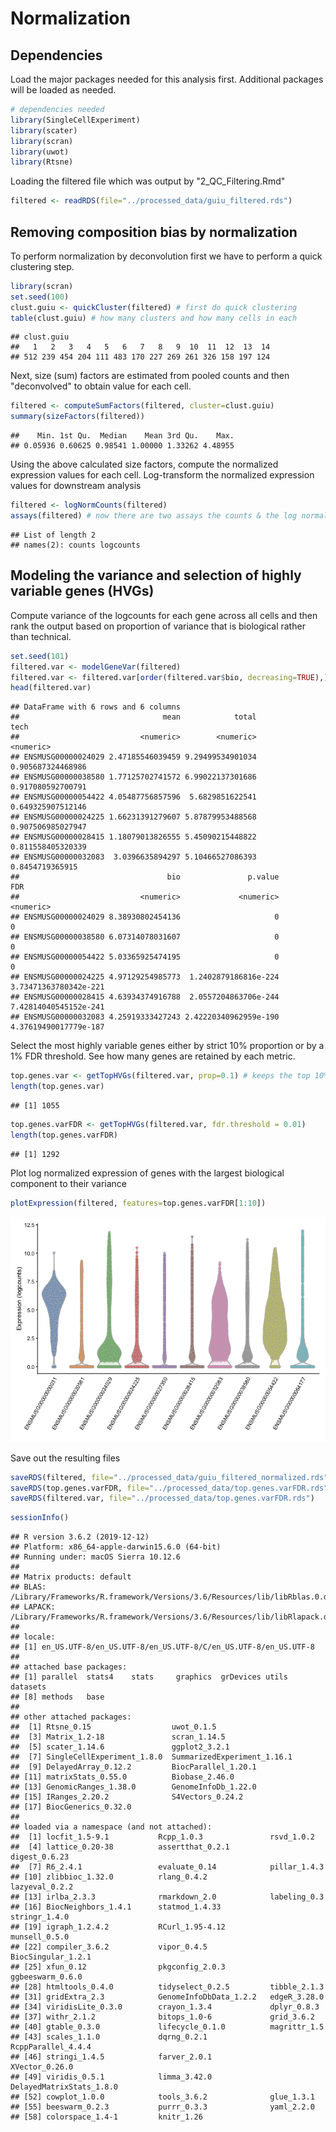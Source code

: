 Normalization
================

Dependencies
------------

Load the major packages needed for this analysis first. Additional packages will be loaded as needed.

``` r
# dependencies needed
library(SingleCellExperiment)
library(scater)
library(scran)
library(uwot)
library(Rtsne)
```

Loading the filtered file which was output by "2\_QC\_Filtering.Rmd"

``` r
filtered <- readRDS(file="../processed_data/guiu_filtered.rds")
```

Removing composition bias by normalization
------------------------------------------

To perform normalization by deconvolution first we have to perform a quick clustering step.

``` r
library(scran)
set.seed(100)
clust.guiu <- quickCluster(filtered) # first do quick clustering 
table(clust.guiu) # how many clusters and how many cells in each
```

    ## clust.guiu
    ##   1   2   3   4   5   6   7   8   9  10  11  12  13  14 
    ## 512 239 454 204 111 483 170 227 269 261 326 158 197 124

Next, size (sum) factors are estimated from pooled counts and then "deconvolved" to obtain value for each cell.

``` r
filtered <- computeSumFactors(filtered, cluster=clust.guiu)
summary(sizeFactors(filtered))
```

    ##    Min. 1st Qu.  Median    Mean 3rd Qu.    Max. 
    ## 0.05936 0.60625 0.98541 1.00000 1.33262 4.48955

Using the above calculated size factors, compute the normalized expression values for each cell. Log-transform the normalized expression values for downstream analysis

``` r
filtered <- logNormCounts(filtered)
assays(filtered) # now there are two assays the counts & the log normalized counts just made
```

    ## List of length 2
    ## names(2): counts logcounts

Modeling the variance and selection of highly variable genes (HVGs)
-------------------------------------------------------------------

Compute variance of the logcounts for each gene across all cells and then rank the output based on proportion of variance that is biological rather than technical.

``` r
set.seed(101)
filtered.var <- modelGeneVar(filtered)
filtered.var <- filtered.var[order(filtered.var$bio, decreasing=TRUE),]
head(filtered.var)
```

    ## DataFrame with 6 rows and 6 columns
    ##                                mean            total              tech
    ##                           <numeric>        <numeric>         <numeric>
    ## ENSMUSG00000024029 2.47185546039459 9.29499534901034 0.905687324468986
    ## ENSMUSG00000038580 1.77125702741572 6.99022137301686 0.917080592700791
    ## ENSMUSG00000054422 4.05487756857596  5.6829851622541 0.649325907512146
    ## ENSMUSG00000024225 1.66231391279607 5.87879953488568 0.907506985027947
    ## ENSMUSG00000028415 1.18079013826555 5.45090215448822 0.811558405320339
    ## ENSMUSG00000032083  3.0396635894297 5.10466527086393   0.8454719365915
    ##                                 bio               p.value                   FDR
    ##                           <numeric>             <numeric>             <numeric>
    ## ENSMUSG00000024029 8.38930802454136                     0                     0
    ## ENSMUSG00000038580 6.07314078031607                     0                     0
    ## ENSMUSG00000054422 5.03365925474195                     0                     0
    ## ENSMUSG00000024225 4.97129254985773  1.2402879186816e-224 3.73471363780342e-221
    ## ENSMUSG00000028415 4.63934374916788  2.0557204863706e-244 7.42814040545152e-241
    ## ENSMUSG00000032083 4.25919333427243 2.42220340962959e-190 4.37619490017779e-187

Select the most highly variable genes either by strict 10% proportion or by a 1% FDR threshold. See how many genes are retained by each metric.

``` r
top.genes.var <- getTopHVGs(filtered.var, prop=0.1) # keeps the top 10% as HGVs
length(top.genes.var) 
```

    ## [1] 1055

``` r
top.genes.varFDR <- getTopHVGs(filtered.var, fdr.threshold = 0.01) 
length(top.genes.varFDR) 
```

    ## [1] 1292

Plot log normalized expression of genes with the largest biological component to their variance

``` r
plotExpression(filtered, features=top.genes.varFDR[1:10])
```

![](3_Normalization_files/figure-markdown_github/unnamed-chunk-8-1.png)

Save out the resulting files

``` r
saveRDS(filtered, file="../processed_data/guiu_filtered_normalized.rds") # save the sce post norm
saveRDS(top.genes.varFDR, file="../processed_data/top.genes.varFDR.rds") 
saveRDS(filtered.var, file="../processed_data/top.genes.varFDR.rds") 
```

``` r
sessionInfo()
```

    ## R version 3.6.2 (2019-12-12)
    ## Platform: x86_64-apple-darwin15.6.0 (64-bit)
    ## Running under: macOS Sierra 10.12.6
    ## 
    ## Matrix products: default
    ## BLAS:   /Library/Frameworks/R.framework/Versions/3.6/Resources/lib/libRblas.0.dylib
    ## LAPACK: /Library/Frameworks/R.framework/Versions/3.6/Resources/lib/libRlapack.dylib
    ## 
    ## locale:
    ## [1] en_US.UTF-8/en_US.UTF-8/en_US.UTF-8/C/en_US.UTF-8/en_US.UTF-8
    ## 
    ## attached base packages:
    ## [1] parallel  stats4    stats     graphics  grDevices utils     datasets 
    ## [8] methods   base     
    ## 
    ## other attached packages:
    ##  [1] Rtsne_0.15                  uwot_0.1.5                 
    ##  [3] Matrix_1.2-18               scran_1.14.5               
    ##  [5] scater_1.14.6               ggplot2_3.2.1              
    ##  [7] SingleCellExperiment_1.8.0  SummarizedExperiment_1.16.1
    ##  [9] DelayedArray_0.12.2         BiocParallel_1.20.1        
    ## [11] matrixStats_0.55.0          Biobase_2.46.0             
    ## [13] GenomicRanges_1.38.0        GenomeInfoDb_1.22.0        
    ## [15] IRanges_2.20.2              S4Vectors_0.24.2           
    ## [17] BiocGenerics_0.32.0        
    ## 
    ## loaded via a namespace (and not attached):
    ##  [1] locfit_1.5-9.1           Rcpp_1.0.3               rsvd_1.0.2              
    ##  [4] lattice_0.20-38          assertthat_0.2.1         digest_0.6.23           
    ##  [7] R6_2.4.1                 evaluate_0.14            pillar_1.4.3            
    ## [10] zlibbioc_1.32.0          rlang_0.4.2              lazyeval_0.2.2          
    ## [13] irlba_2.3.3              rmarkdown_2.0            labeling_0.3            
    ## [16] BiocNeighbors_1.4.1      statmod_1.4.33           stringr_1.4.0           
    ## [19] igraph_1.2.4.2           RCurl_1.95-4.12          munsell_0.5.0           
    ## [22] compiler_3.6.2           vipor_0.4.5              BiocSingular_1.2.1      
    ## [25] xfun_0.12                pkgconfig_2.0.3          ggbeeswarm_0.6.0        
    ## [28] htmltools_0.4.0          tidyselect_0.2.5         tibble_2.1.3            
    ## [31] gridExtra_2.3            GenomeInfoDbData_1.2.2   edgeR_3.28.0            
    ## [34] viridisLite_0.3.0        crayon_1.3.4             dplyr_0.8.3             
    ## [37] withr_2.1.2              bitops_1.0-6             grid_3.6.2              
    ## [40] gtable_0.3.0             lifecycle_0.1.0          magrittr_1.5            
    ## [43] scales_1.1.0             dqrng_0.2.1              RcppParallel_4.4.4      
    ## [46] stringi_1.4.5            farver_2.0.1             XVector_0.26.0          
    ## [49] viridis_0.5.1            limma_3.42.0             DelayedMatrixStats_1.8.0
    ## [52] cowplot_1.0.0            tools_3.6.2              glue_1.3.1              
    ## [55] beeswarm_0.2.3           purrr_0.3.3              yaml_2.2.0              
    ## [58] colorspace_1.4-1         knitr_1.26
